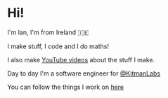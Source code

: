# Hi!

I'm Ian, I'm from Ireland 🇮🇪

I make stuff, I code and I do maths!

I also make [YouTube videos](https://www.youtube.com/channel/UChWigmcpi0rkFe0nwMOFwRg) about the stuff I make.

Day to day I'm a software engineer for [@KitmanLabs](https://github.com/KitmanLabs)

You can follow the things I work on [here](https://iancarey.ie/blog)
